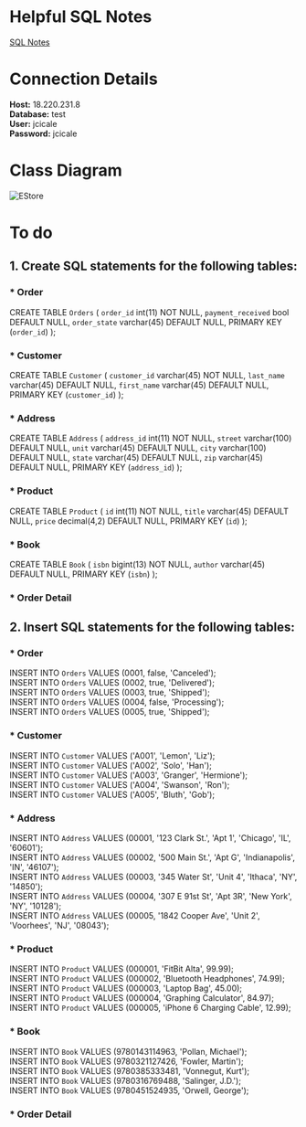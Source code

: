 # Helpful SQL Notes
[SQL Notes](./documents/SQL_helpful_notes.md)
# Connection Details
**Host:** 18.220.231.8  
**Database:** test  
**User:** jcicale  
**Password:** jcicale  
# Class Diagram
![EStore](https://i.imgur.com/pZ1eb2O.gif)
# To do
## 1. Create SQL statements for the following tables:
### * Order
CREATE TABLE `Orders` ( 
  `order_id` int(11) NOT NULL, 
  `payment_received` bool DEFAULT NULL, 
  `order_state` varchar(45) DEFAULT NULL, 
  PRIMARY KEY (`order_id`) 
);
### * Customer
CREATE TABLE `Customer` (
  `customer_id` varchar(45) NOT NULL, 
  `last_name` varchar(45) DEFAULT NULL, 
  `first_name` varchar(45) DEFAULT NULL, 
  PRIMARY KEY (`customer_id`) 
);
### * Address
CREATE TABLE `Address` (
  `address_id` int(11) NOT NULL,
  `street` varchar(100) DEFAULT NULL,
  `unit` varchar(45) DEFAULT NULL,
  `city` varchar(100) DEFAULT NULL,
  `state` varchar(45) DEFAULT NULL,
  `zip` varchar(45) DEFAULT NULL,
  PRIMARY KEY (`address_id`)
);
### * Product
CREATE TABLE `Product` (
  `id` int(11) NOT NULL,
  `title` varchar(45) DEFAULT NULL,
  `price` decimal(4,2) DEFAULT NULL,
  PRIMARY KEY (`id`)
);
### * Book
CREATE TABLE `Book` (
  `isbn` bigint(13) NOT NULL, 
  `author` varchar(45) DEFAULT NULL, 
  PRIMARY KEY (`isbn`) 
);
### * Order Detail
## 2. Insert SQL statements for the following tables:
### * Order
INSERT INTO `Orders` VALUES (0001, false, 'Canceled');  
INSERT INTO `Orders` VALUES (0002, true, 'Delivered');  
INSERT INTO `Orders` VALUES (0003, true, 'Shipped');  
INSERT INTO `Orders` VALUES (0004, false, 'Processing');  
INSERT INTO `Orders` VALUES (0005, true, 'Shipped');  
### * Customer
INSERT INTO `Customer` VALUES ('A001', 'Lemon', 'Liz');  
INSERT INTO `Customer` VALUES ('A002', 'Solo', 'Han');  
INSERT INTO `Customer` VALUES ('A003', 'Granger', 'Hermione');  
INSERT INTO `Customer` VALUES ('A004', 'Swanson', 'Ron');  
INSERT INTO `Customer` VALUES ('A005', 'Bluth', 'Gob');  
### * Address
INSERT INTO `Address` VALUES (00001, '123 Clark St.', 'Apt 1', 'Chicago', 'IL', '60601');  
INSERT INTO `Address` VALUES (00002, '500 Main St.', 'Apt G', 'Indianapolis', 'IN', '46107');  
INSERT INTO `Address` VALUES (00003, '345 Water St', 'Unit 4', 'Ithaca', 'NY', '14850');  
INSERT INTO `Address` VALUES (00004, '307 E 91st St', 'Apt 3R', 'New York', 'NY', '10128');  
INSERT INTO `Address` VALUES (00005, '1842 Cooper Ave', 'Unit 2', 'Voorhees', 'NJ', '08043');  
### * Product
INSERT INTO `Product` VALUES (000001, 'FitBit Alta', 99.99);  
INSERT INTO `Product` VALUES (000002, 'Bluetooth Headphones', 74.99);  
INSERT INTO `Product` VALUES (000003, 'Laptop Bag', 45.00);  
INSERT INTO `Product` VALUES (000004, 'Graphing Calculator', 84.97);  
INSERT INTO `Product` VALUES (000005, 'iPhone 6 Charging Cable', 12.99);  
### * Book
INSERT INTO `Book` VALUES (9780143114963, 'Pollan, Michael');  
INSERT INTO `Book` VALUES (9780321127426, 'Fowler, Martin');  
INSERT INTO `Book` VALUES (9780385333481, 'Vonnegut, Kurt');  
INSERT INTO `Book` VALUES (9780316769488, 'Salinger, J.D.');  
INSERT INTO `Book` VALUES (9780451524935, 'Orwell, George');  
### * Order Detail
